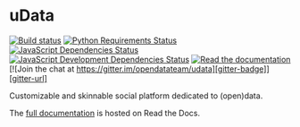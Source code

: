 uData
=====

[![Build status][circleci-badge]][circleci-url]
[![Python Requirements Status][requires-io-badge]][requires-io-url]
[![JavaScript Dependencies Status][david-dm-badge]][david-dm-url]
[![JavaScript Development Dependencies Status][david-dm-dev-badge]][david-dm-dev-url]
[![Read the documentation][readthedocs-badge]][readthedocs-url]
[![Join the chat at https://gitter.im/opendatateam/udata][gitter-badge]][gitter-url]

Customizable and skinnable social platform dedicated to (open)data.

The [full documentation][readthedocs-url] is hosted on Read the Docs.

[circleci-url]: https://circleci.com/gh/opendatateam/udata
[circleci-badge]: https://circleci.com/gh/opendatateam/udata.svg?style=shield
[requires-io-url]: https://requires.io/github/opendatateam/udata/requirements/?branch=dev
[requires-io-badge]: https://requires.io/github/opendatateam/udata/requirements.svg?branch=dev
[david-dm-url]: https://david-dm.org/opendatateam/udata/dev
[david-dm-badge]: https://img.shields.io/david/opendatateam/udata/dev.svg
[david-dm-dev-url]: https://david-dm.org/opendatateam/udata/dev#info=devDependencies
[david-dm-dev-badge]: https://david-dm.org/opendatateam/udata/dev/dev-status.svg
[gitter-badge]: https://badges.gitter.im/Join%20Chat.svg
[gitter-url]: https://gitter.im/opendatateam/udata
[readthedocs-badge]: https://readthedocs.org/projects/udata/badge/?version=v1.1.2
[readthedocs-url]: https://udata.readthedocs.io/en/v1.1.2/
